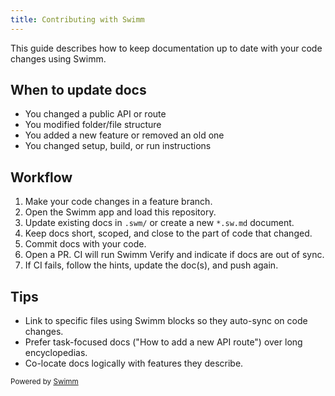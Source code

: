 ```yaml
---
title: Contributing with Swimm
---
```


This guide describes how to keep documentation up to date with your code changes using Swimm.

## When to update docs

- You changed a public API or route
- You modified folder/file structure
- You added a new feature or removed an old one
- You changed setup, build, or run instructions

## Workflow

1. Make your code changes in a feature branch.
2. Open the Swimm app and load this repository.
3. Update existing docs in `.swm/` or create a new `*.sw.md` document.
4. Keep docs short, scoped, and close to the part of code that changed.
5. Commit docs with your code.
6. Open a PR. CI will run Swimm Verify and indicate if docs are out of sync.
7. If CI fails, follow the hints, update the doc(s), and push again.

## Tips

- Link to specific files using Swimm blocks so they auto-sync on code changes.
- Prefer task-focused docs ("How to add a new API route") over long encyclopedias.
- Co-locate docs logically with features they describe.

<SwmMeta version="3.0.0" repo-id="Z2l0aHViJTNBJTNBU21hcnRmZWVkYmFjayUzQSUzQVByYXR5dXNoS2F1c2hhbDA5" repo-name="Smartfeedback"><sup>Powered by [Swimm](https://app.swimm.io/)</sup></SwmMeta>
